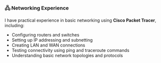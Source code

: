 ### 🖧 Networking Experience
I have practical experience in basic networking using **Cisco Packet Tracer**, including:
- Configuring routers and switches
- Setting up IP addressing and subnetting
- Creating LAN and WAN connections
- Testing connectivity using ping and traceroute commands
- Understanding basic network topologies and protocols
